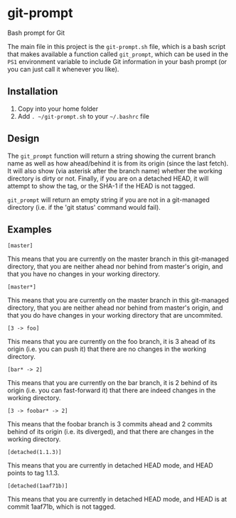 # git-prompt

Bash prompt for Git

The main file in this project is the ``git-prompt.sh`` file, which is a
bash script that makes available a function called ``git_prompt``, which can
be used in the ``PS1`` environment variable to include Git information in
your bash prompt (or you can just call it whenever you like).

## Installation

1. Copy into your home folder
2. Add ``. ~/git-prompt.sh`` to your ``~/.bashrc`` file

## Design

The ``git_prompt`` function will return a string showing the current branch
name as well as how ahead/behind it is from its origin (since the last fetch).
It will also show (via asterisk after the branch name) whether the working
directory is dirty or not. Finally, if you are on a detached HEAD, it will
attempt to show the tag, or the SHA-1 if the HEAD is not tagged.

``git_prompt`` will return an empty string if you are not in a git-managed
directory (i.e. if the 'git status' command would fail).


## Examples

``[master]``

This means that you are currently on the master branch in this git-managed
directory, that you are neither ahead nor behind from master's origin,
and that you have no changes in your working directory.

``[master*]``

This means that you are currently on the master branch in this git-managed
directory, that you are neither ahead nor behind from master's origin,
and that you do have changes in your working directory that are uncommited.

``[3 -> foo]``

This means that you are currently on the foo branch, it is 3 ahead of its
origin (i.e. you can push it) that there are no changes in the working
directory.

``[bar* -> 2]``

This means that you are currently on the bar branch, it is 2 behind of its
origin (i.e. you can fast-forward it) that there are indeed changes in the
working directory.

``[3 -> foobar* -> 2]``

This means that the foobar branch is 3 commits ahead and 2 commits behind
of its origin (i.e. its diverged), and that there are changes in the
working directory.

``[detached(1.1.3)]``

This means that you are currently in detached HEAD mode, and HEAD points
to tag 1.1.3.

``[detached(1aaf71b)]``

This means that you are currently in detached HEAD mode, and HEAD is at
commit 1aaf71b, which is not tagged.
